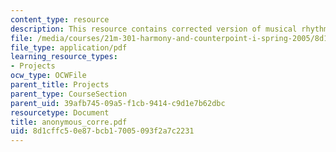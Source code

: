 ```yaml
---
content_type: resource
description: This resource contains corrected version of musical rhythm.
file: /media/courses/21m-301-harmony-and-counterpoint-i-spring-2005/8d1cffc50e87bcb17005093f2a7c2231_anonymous_corre.pdf
file_type: application/pdf
learning_resource_types:
- Projects
ocw_type: OCWFile
parent_title: Projects
parent_type: CourseSection
parent_uid: 39afb745-09a5-f1cb-9414-c9d1e7b62dbc
resourcetype: Document
title: anonymous_corre.pdf
uid: 8d1cffc5-0e87-bcb1-7005-093f2a7c2231
---
```

